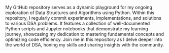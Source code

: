 My GitHub repository serves as a dynamic playground for my ongoing exploration of Data Structures and Algorithms using Python. Within this repository, I regularly commit experiments, implementations, and solutions to various DSA problems. It features a collection of well-documented Python scripts and Jupyter notebooks that demonstrate my learning journey, showcasing my dedication to mastering fundamental concepts and optimizing code efficiency. Join me in this repository as I delve deeper into the world of DSA, honing my skills and sharing insights with the community.
